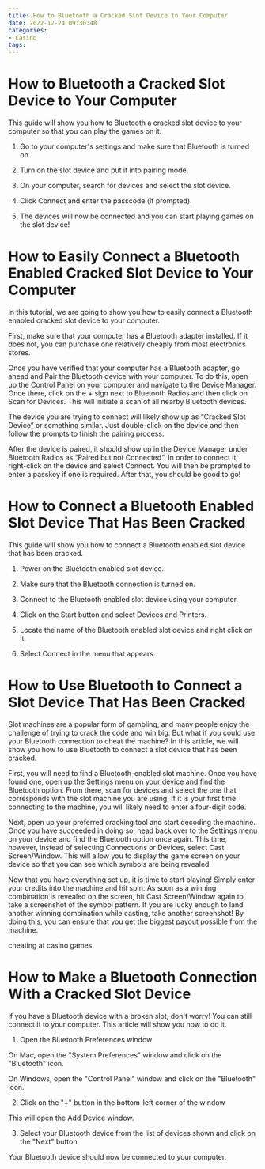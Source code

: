 ```yaml
---
title: How to Bluetooth a Cracked Slot Device to Your Computer
date: 2022-12-24 09:30:48
categories:
- Casino
tags:
---
```



#  How to Bluetooth a Cracked Slot Device to Your Computer

This guide will show you how to Bluetooth a cracked slot device to your computer so that you can play the games on it.

1. Go to your computer's settings and make sure that Bluetooth is turned on.

2. Turn on the slot device and put it into pairing mode.

3. On your computer, search for devices and select the slot device.

4. Click Connect and enter the passcode (if prompted).

5. The devices will now be connected and you can start playing games on the slot device!

#  How to Easily Connect a Bluetooth Enabled Cracked Slot Device to Your Computer

In this tutorial, we are going to show you how to easily connect a Bluetooth enabled cracked slot device to your computer.

First, make sure that your computer has a Bluetooth adapter installed. If it does not, you can purchase one relatively cheaply from most electronics stores.

Once you have verified that your computer has a Bluetooth adapter, go ahead and Pair the Bluetooth device with your computer. To do this, open up the Control Panel on your computer and navigate to the Device Manager. Once there, click on the + sign next to Bluetooth Radios and then click on Scan for Devices. This will initiate a scan of all nearby Bluetooth devices.

The device you are trying to connect will likely show up as “Cracked Slot Device” or something similar. Just double-click on the device and then follow the prompts to finish the pairing process.

After the device is paired, it should show up in the Device Manager under Bluetooth Radios as “Paired but not Connected“. In order to connect it, right-click on the device and select Connect. You will then be prompted to enter a passkey if one is required. After that, you should be good to go!

#  How to Connect a Bluetooth Enabled Slot Device That Has Been Cracked

This guide will show you how to connect a Bluetooth enabled slot device that has been cracked.

1. Power on the Bluetooth enabled slot device.

2. Make sure that the Bluetooth connection is turned on.

3. Connect to the Bluetooth enabled slot device using your computer.

4. Click on the Start button and select Devices and Printers.

5. Locate the name of the Bluetooth enabled slot device and right click on it.

6. Select Connect in the menu that appears.

#  How to Use Bluetooth to Connect a Slot Device That Has Been Cracked

Slot machines are a popular form of gambling, and many people enjoy the challenge of trying to crack the code and win big. But what if you could use your Bluetooth connection to cheat the machine? In this article, we will show you how to use Bluetooth to connect a slot device that has been cracked.

First, you will need to find a Bluetooth-enabled slot machine. Once you have found one, open up the Settings menu on your device and find the Bluetooth option. From there, scan for devices and select the one that corresponds with the slot machine you are using. If it is your first time connecting to the machine, you will likely need to enter a four-digit code.

Next, open up your preferred cracking tool and start decoding the machine. Once you have succeeded in doing so, head back over to the Settings menu on your device and find the Bluetooth option once again. This time, however, instead of selecting Connections or Devices, select Cast Screen/Window. This will allow you to display the game screen on your device so that you can see which symbols are being revealed.

Now that you have everything set up, it is time to start playing! Simply enter your credits into the machine and hit spin. As soon as a winning combination is revealed on the screen, hit Cast Screen/Window again to take a screenshot of the symbol pattern. If you are lucky enough to land another winning combination while casting, take another screenshot! By doing this, you can ensure that you get the biggest payout possible from the machine.

 cheating at casino games

#  How to Make a Bluetooth Connection With a Cracked Slot Device

If you have a Bluetooth device with a broken slot, don't worry! You can still connect it to your computer. This article will show you how to do it.

1. Open the Bluetooth Preferences window

On Mac, open the "System Preferences" window and click on the "Bluetooth" icon.

On Windows, open the "Control Panel" window and click on the "Bluetooth" icon.

2. Click on the "+" button in the bottom-left corner of the window

This will open the Add Device window.

3. Select your Bluetooth device from the list of devices shown and click on the "Next" button

Your Bluetooth device should now be connected to your computer.